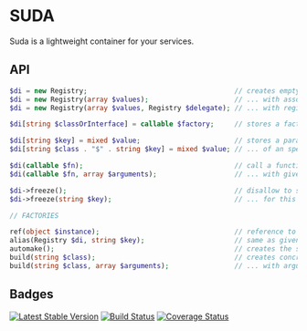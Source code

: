 SUDA
====

Suda is a lightweight container for your services.

API
---

```php
$di = new Registry;                                    // creates empty registry
$di = new Registry(array $values);                     // ... with assoc-array containing values or factories
$di = new Registry(array $values, Registry $delegate); // ... with registry to delegate dependencies

$di[string $classOrInterface] = callable $factory;     // stores a factory for abstract

$di[string $key] = mixed $value;                       // stores a parameter
$di[string $class . "$" . string $key] = mixed $value; // ... of an specific class

$di(callable $fn);                                     // call a function resolving it's parameters
$di(callable $fn, array $arguments);                   // ... with given arguments

$di->freeze();                                         // disallow to store values or factories
$di->freeze(string $key);                              // ... for this entry key

// FACTORIES

ref(object $instance);                                 // reference to an instance
alias(Registry $di, string $key);                      // same as given key in registry
automake();                                            // creates the service automagically
build(string $class);                                  // creates concrete class
build(string $class, array $arguments);                // ... with arguments
```

Badges
------

[![Latest Stable Version](https://poser.pugx.org/guide42/suda/v/stable.svg)](https://packagist.org/packages/guide42/suda)
[![Build Status](https://travis-ci.org/guide42/suda.svg?branch=master)](https://travis-ci.org/guide42/suda)
[![Coverage Status](https://coveralls.io/repos/github/guide42/suda/badge.svg?branch=master)](https://coveralls.io/github/guide42/suda)
